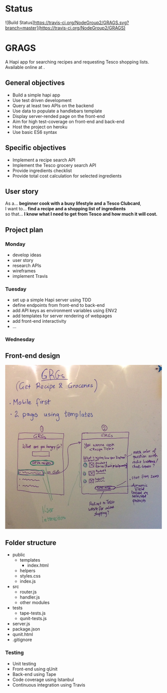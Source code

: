 # Status

![Build Status]https://travis-ci.org/NodeGroup2/GRAGS.svg?branch=master](https://travis-ci.org/NodeGroup2/GRAGS)

# GRAGS

A Hapi app for searching recipes and requesting Tesco shopping lists. Available online at []().

## General objectives

- Build a simple hapi app
- Use test driven development
- Query at least two APIs on the backend
- Use data to populate a handlebars template
- Display server-rended page on the front-end
- Aim for high test-coverage on front-end and back-end
- Host the project on heroku
- Use basic ES6 syntax

## Specific objectives

- Implement a recipe search API
- Implement the Tesco grocery search API
- Provide ingredients checklist
- Provide total cost calculation for selected ingredients

## User story

As a... **beginner cook with a busy lifestyle and a Tesco Clubcard**,  
I want to... **find a recipe and a shopping list of ingredients**  
so that... **I know what I need to get from Tesco and how much it will cost.**  

## Project plan

### Monday
- develop ideas
- user story
- research APIs
- wireframes
- implement Travis

### Tuesday
- set up a simple Hapi server using TDD
- define endpoints from front-end to back-end
- add API keys as environment variables using ENV2
- add templates for server rendering of webpages
- add front-end interactivity
- ...

### Wednesday

## Front-end design

![Front-end design](wireframes.jpg)

## Folder structure
- public
  - templates
    - index.html
  - helpers
  - styles.css
  - index.js
- src
  - router.js
  - handler.js
  - other modules
- tests
  - tape-tests.js
  - qunit-tests.js
- server.js
- package.json
- qunit.html
- .gitignore

### Testing

- Unit testing
- Front-end using qUnit
- Back-end using Tape
- Code coverage using Istanbul
- Continuous integration using Travis

